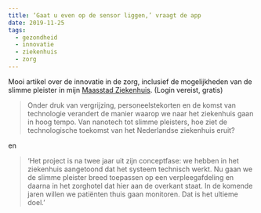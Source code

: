 ```yaml
---
title: ‘Gaat u even op de sensor liggen,’ vraagt de app
date: 2019-11-25
tags:
  - gezondheid
  - innovatie
  - ziekenhuis
  - zorg
---
```


Mooi artikel over de innovatie in de zorg, inclusief de mogelijkheden van de slimme pleister in mijn [Maasstad Ziekenhuis](https://maasstadziekenhuis.nl/). (Login vereist, gratis)

> Onder druk van vergrijzing, personeelstekorten en de komst van technologie verandert de manier waarop we naar het ziekenhuis gaan in hoog tempo. Van nanotech tot slimme pleisters, hoe ziet de technologische toekomst van het Nederlandse ziekenhuis eruit?

en

> ‘Het project is na twee jaar uit zijn conceptfase: we hebben in het ziekenhuis aangetoond dat het systeem technisch werkt. Nu gaan we de slimme pleister breed toepassen op een verpleegafdeling en daarna in het zorghotel dat hier aan de overkant staat. In de komende jaren willen we patiënten thuis gaan monitoren. Dat is het ultieme doel.’
